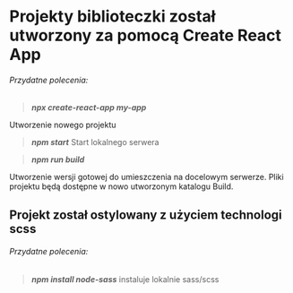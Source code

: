 # Projekty biblioteczki został utworzony za pomocą Create React App



###### Przydatne polecenia:

> ***npx create-react-app my-app***

Utworzenie nowego projektu

> ***npm start***
Start lokalnego serwera 

> ***npm run build***

Utworzenie wersji gotowej do umieszczenia na docelowym serwerze. Pliki projektu będą dostępne w nowo utworzonym katalogu Build.

## Projekt został ostylowany z użyciem technologi scss

###### Przydatne polecenia:
> ***npm install node-sass***
instaluje lokalnie sass/scss
